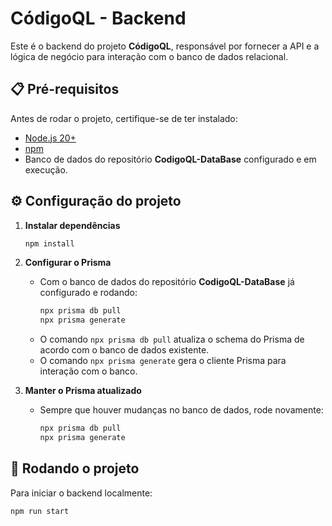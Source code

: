 # CódigoQL - Backend

Este é o backend do projeto **CódigoQL**, responsável por fornecer a API e a lógica de negócio para interação com o banco de dados relacional.

## 📋 Pré-requisitos

Antes de rodar o projeto, certifique-se de ter instalado:

- [Node.js 20+](https://nodejs.org/)
- [npm](https://www.npmjs.com/)
- Banco de dados do repositório **CodigoQL-DataBase** configurado e em execução.

## ⚙️ Configuração do projeto

1. **Instalar dependências**
   ```bash
   npm install
   ```

2. **Configurar o Prisma**
   - Com o banco de dados do repositório **CodigoQL-DataBase** já configurado e rodando:
     ```bash
     npx prisma db pull
     npx prisma generate
     ```
   - O comando `npx prisma db pull` atualiza o schema do Prisma de acordo com o banco de dados existente.
   - O comando `npx prisma generate` gera o cliente Prisma para interação com o banco.

3. **Manter o Prisma atualizado**
   - Sempre que houver mudanças no banco de dados, rode novamente:
     ```bash
     npx prisma db pull
     npx prisma generate
     ```

## 🚀 Rodando o projeto

Para iniciar o backend localmente:

```bash
npm run start
```
